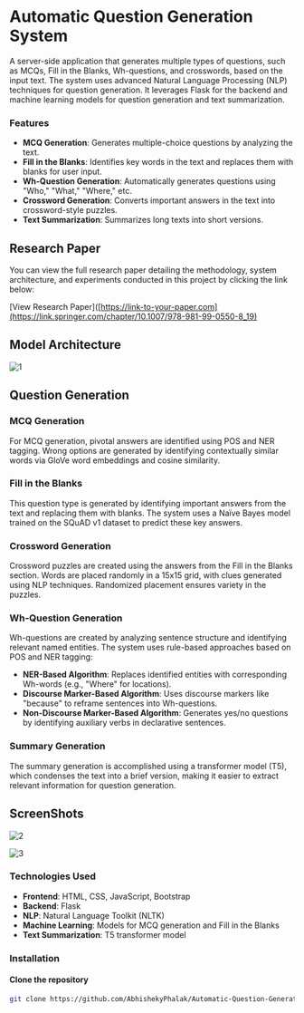 # Automatic Question Generation System

A server-side application that generates multiple types of questions, such as MCQs, Fill in the Blanks, Wh-questions, and crosswords, based on the input text. The system uses advanced Natural Language Processing (NLP) techniques for question generation. It leverages Flask for the backend and machine learning models for question generation and text summarization.

### Features

- **MCQ Generation**: Generates multiple-choice questions by analyzing the text.
- **Fill in the Blanks**: Identifies key words in the text and replaces them with blanks for user input.
- **Wh-Question Generation**: Automatically generates questions using "Who," "What," "Where," etc.
- **Crossword Generation**: Converts important answers in the text into crossword-style puzzles.
- **Text Summarization**: Summarizes long texts into short versions.

## Research Paper

You can view the full research paper detailing the methodology, system architecture, and experiments conducted in this project by clicking the link below:

[View Research Paper]([https://link-to-your-paper.com](https://link.springer.com/chapter/10.1007/978-981-99-0550-8_19)

## Model Architecture
![1](https://github.com/user-attachments/assets/71a9870f-b5e4-474a-9b19-46fd36b70494)

## Question Generation

### MCQ Generation
For MCQ generation, pivotal answers are identified using POS and NER tagging. Wrong options are generated by identifying contextually similar words via GloVe word embeddings and cosine similarity.

### Fill in the Blanks
This question type is generated by identifying important answers from the text and replacing them with blanks. The system uses a Naïve Bayes model trained on the SQuAD v1 dataset to predict these key answers.

### Crossword Generation
Crossword puzzles are created using the answers from the Fill in the Blanks section. Words are placed randomly in a 15x15 grid, with clues generated using NLP techniques. Randomized placement ensures variety in the puzzles.

### Wh-Question Generation
Wh-questions are created by analyzing sentence structure and identifying relevant named entities. The system uses rule-based approaches based on POS and NER tagging:

- **NER-Based Algorithm**: Replaces identified entities with corresponding Wh-words (e.g., "Where" for locations).
- **Discourse Marker-Based Algorithm**: Uses discourse markers like "because" to reframe sentences into Wh-questions.
- **Non-Discourse Marker-Based Algorithm**: Generates yes/no questions by identifying auxiliary verbs in declarative sentences.

### Summary Generation
The summary generation is accomplished using a transformer model (T5), which condenses the text into a brief version, making it easier to extract relevant information for question generation.

## ScreenShots

![2](https://github.com/user-attachments/assets/e42d8745-ea9c-4f04-a9a4-ee7bd9e8edc5)

![3](https://github.com/user-attachments/assets/fe36f9d3-edbf-4535-a662-e6b98c61dcbb)

### Technologies Used

- **Frontend**: HTML, CSS, JavaScript, Bootstrap
- **Backend**: Flask
- **NLP**: Natural Language Toolkit (NLTK)
- **Machine Learning**: Models for MCQ generation and Fill in the Blanks
- **Text Summarization**: T5 transformer model

### Installation

#### Clone the repository

```bash
git clone https://github.com/AbhishekyPhalak/Automatic-Question-Generation-System.git

